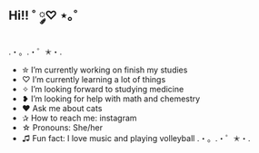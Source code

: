 ## Hi!! ˚ ༘♡ ⋆｡˚

<!--
**melmel-333/Melmel-333** is a ✨ _special_ ✨ repository because its `README.md` (this file) appears on your GitHub profile.

Here are some ideas to get you started:
-->
.・。.・゜✭・.
- ✮ I’m currently working on finish my studies 
- ♡ I’m currently learning a lot of things
- ✧ I’m looking forward to studying medicine
- ❥ I’m looking for help with math and chemestry
- ♥ Ask me about cats 
- ✰ How to reach me: instagram
- ☆ Pronouns: She/her
- ♫ Fun fact: I love music and playing volleyball
.・。.・゜✭・.


